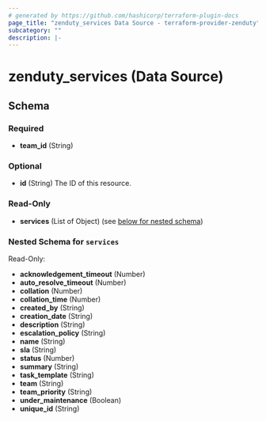 ```yaml
---
# generated by https://github.com/hashicorp/terraform-plugin-docs
page_title: "zenduty_services Data Source - terraform-provider-zenduty"
subcategory: ""
description: |-
---
```


# zenduty_services (Data Source)

<!-- schema generated by tfplugindocs -->

## Schema

### Required

- **team_id** (String)

### Optional

- **id** (String) The ID of this resource.

### Read-Only

- **services** (List of Object) (see [below for nested schema](#nestedatt--services))

<a id="nestedatt--services"></a>

### Nested Schema for `services`

Read-Only:

- **acknowledgement_timeout** (Number)
- **auto_resolve_timeout** (Number)
- **collation** (Number)
- **collation_time** (Number)
- **created_by** (String)
- **creation_date** (String)
- **description** (String)
- **escalation_policy** (String)
- **name** (String)
- **sla** (String)
- **status** (Number)
- **summary** (String)
- **task_template** (String)
- **team** (String)
- **team_priority** (String)
- **under_maintenance** (Boolean)
- **unique_id** (String)
